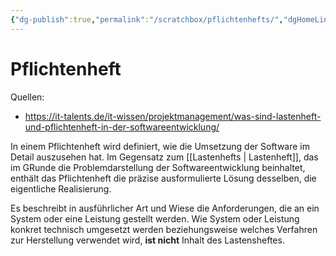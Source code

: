 ```yaml
---
{"dg-publish":true,"permalink":"/scratchbox/pflichtenhefts/","dgHomeLink":true,"dgPassFrontmatter":false}
---
```



# Pflichtenheft

Quellen: 
- https://it-talents.de/it-wissen/projektmanagement/was-sind-lastenheft-und-pflichtenheft-in-der-softwareentwicklung/


In einem Pflichtenheft wird definiert, wie die Umsetzung der Software im Detail auszusehen hat.
Im Gegensatz zum [[Lastenhefts | Lastenheft]], das im GRunde die Problemdarstellung der Softwareentwicklung beinhaltet, enthält das Pflichtenheft die präzise ausformulierte Lösung desselben, die eigentliche Realisierung.

Es beschreibt in ausführlicher Art und Wiese die Anforderungen, die an ein System oder eine Leistung gestellt werden.
Wie System oder Leistung konkret technisch umgesetzt werden beziehungsweise welches Verfahren zur Herstellung verwendet wird, **ist nicht** Inhalt des Lastensheftes.

